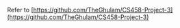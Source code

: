 Refer to [https://github.com/TheGhulam/CS458-Project-3](https://github.com/TheGhulam/CS458-Project-3)
